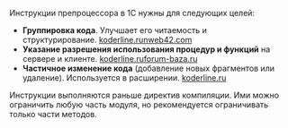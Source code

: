 Инструкции препроцессора в 1С нужны для следующих целей:

- **Группировка кода**. Улучшает его читаемость и структурирование. [koderline.ru](https://www.koderline.ru/expert/instruktsii/article-direktivy-kompilyatsii-i-instruktsii-protsessora/)[nweb42.com](https://nweb42.com/books/1c/direktivy-kompilyatora-i-preprotsessora/)
- **Указание разрешения использования процедур и функций** на сервере и клиенте. [koderline.ru](https://www.koderline.ru/expert/instruktsii/article-direktivy-kompilyatsii-i-instruktsii-protsessora/)[forum-baza.ru](https://forum-baza.ru/index.php?topic=48500.0)
- **Частичное изменение кода** (добавление новых фрагментов или удаление). Используется в расширении. [koderline.ru](https://www.koderline.ru/expert/instruktsii/article-direktivy-kompilyatsii-i-instruktsii-protsessora/)

Инструкции выполняются раньше директив компиляции. Ими можно ограничить любую часть модуля, но рекомендуется ограничивать только части методов.